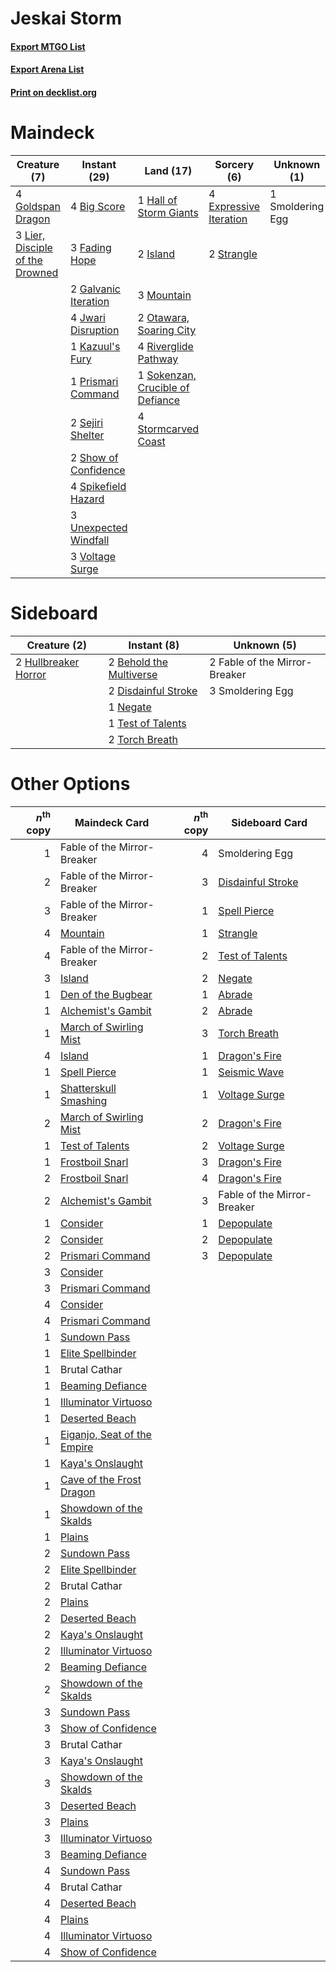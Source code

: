 # Jeskai Storm

#### [Export MTGO List](../collection/Jeskai%20Storm/Jeskai%20Storm.txt)
#### [Export Arena List](../collection/Jeskai%20Storm/Jeskai%20Storm_arena.txt)
#### [Print on decklist.org](http://decklist.org/?deckmain=4%09Big%20Score%0A4%09Expressive%20Iteration%0A3%09Fading%20Hope%0A2%09Galvanic%20Iteration%0A4%09Goldspan%20Dragon%0A1%09Hall%20of%20Storm%20Giants%0A2%09Island%0A4%09Jwari%20Disruption%0A1%09Kazuul's%20Fury%0A3%09Lier,%20Disciple%20of%20the%20Drowned%0A3%09Mountain%0A2%09Otawara,%20Soaring%20City%0A1%09Prismari%20Command%0A4%09Riverglide%20Pathway%0A2%09Sejiri%20Shelter%0A2%09Show%20of%20Confidence%0A1%09Smoldering%20Egg%0A1%09Sokenzan,%20Crucible%20of%20Defiance%0A4%09Spikefield%20Hazard%0A4%09Stormcarved%20Coast%0A2%09Strangle%0A3%09Unexpected%20Windfall%0A3%09Voltage%20Surge&deckside=2%09Behold%20the%20Multiverse%0A2%09Disdainful%20Stroke%0A2%09Fable%20of%20the%20Mirror-Breaker%0A2%09Hullbreaker%20Horror%0A1%09Negate%0A3%09Smoldering%20Egg%0A1%09Test%20of%20Talents%0A2%09Torch%20Breath)
# Maindeck

|                                               Creature (7)                                               |                                          Instant (29)                                          |                                                 Land (17)                                                 |                                           Sorcery (6)                                           |  Unknown (1)   |
|----------------------------------------------------------------------------------------------------------|------------------------------------------------------------------------------------------------|-----------------------------------------------------------------------------------------------------------|-------------------------------------------------------------------------------------------------|----------------|
|4 [Goldspan Dragon](http://gatherer.wizards.com/Pages/Card/Details.aspx?multiverseid=503751)              |4 [Big Score](http://gatherer.wizards.com/Pages/Card/Details.aspx?multiverseid=555303)          |1 [Hall of Storm Giants](http://gatherer.wizards.com/Pages/Card/Details.aspx?multiverseid=527544)          |4 [Expressive Iteration](http://gatherer.wizards.com/Pages/Card/Details.aspx?multiverseid=513678)|1 Smoldering Egg|
|3 [Lier, Disciple of the Drowned](http://gatherer.wizards.com/Pages/Card/Details.aspx?multiverseid=534821)|3 [Fading Hope](http://gatherer.wizards.com/Pages/Card/Details.aspx?multiverseid=534812)        |2 [Island](http://gatherer.wizards.com/Pages/Card/Details.aspx?multiverseid=439857)                        |2 [Strangle](http://gatherer.wizards.com/Pages/Card/Details.aspx?multiverseid=555326)            |                |
|                                                                                                          |2 [Galvanic Iteration](http://gatherer.wizards.com/Pages/Card/Details.aspx?multiverseid=535018) |3 [Mountain](http://gatherer.wizards.com/Pages/Card/Details.aspx?multiverseid=439859)                      |                                                                                                 |                |
|                                                                                                          |4 [Jwari Disruption](http://gatherer.wizards.com/Pages/Card/Details.aspx?multiverseid=491693)   |2 [Otawara, Soaring City](http://gatherer.wizards.com/Pages/Card/Details.aspx?multiverseid=548584)         |                                                                                                 |                |
|                                                                                                          |1 [Kazuul's Fury](http://gatherer.wizards.com/Pages/Card/Details.aspx?multiverseid=491786)      |4 [Riverglide Pathway](http://gatherer.wizards.com/Pages/Card/Details.aspx?multiverseid=491920)            |                                                                                                 |                |
|                                                                                                          |1 [Prismari Command](http://gatherer.wizards.com/Pages/Card/Details.aspx?multiverseid=513706)   |1 [Sokenzan, Crucible of Defiance](http://gatherer.wizards.com/Pages/Card/Details.aspx?multiverseid=548589)|                                                                                                 |                |
|                                                                                                          |2 [Sejiri Shelter](http://gatherer.wizards.com/Pages/Card/Details.aspx?multiverseid=491662)     |4 [Stormcarved Coast](http://gatherer.wizards.com/Pages/Card/Details.aspx?multiverseid=541141)             |                                                                                                 |                |
|                                                                                                          |2 [Show of Confidence](http://gatherer.wizards.com/Pages/Card/Details.aspx?multiverseid=513505) |                                                                                                           |                                                                                                 |                |
|                                                                                                          |4 [Spikefield Hazard](http://gatherer.wizards.com/Pages/Card/Details.aspx?multiverseid=491809)  |                                                                                                           |                                                                                                 |                |
|                                                                                                          |3 [Unexpected Windfall](http://gatherer.wizards.com/Pages/Card/Details.aspx?multiverseid=527451)|                                                                                                           |                                                                                                 |                |
|                                                                                                          |3 [Voltage Surge](http://gatherer.wizards.com/Pages/Card/Details.aspx?multiverseid=548476)      |                                                                                                           |                                                                                                 |                |


# Sideboard

|                                         Creature (2)                                          |                                           Instant (8)                                            |         Unknown (5)         |
|-----------------------------------------------------------------------------------------------|--------------------------------------------------------------------------------------------------|-----------------------------|
|2 [Hullbreaker Horror](http://gatherer.wizards.com/Pages/Card/Details.aspx?multiverseid=540902)|2 [Behold the Multiverse](http://gatherer.wizards.com/Pages/Card/Details.aspx?multiverseid=503653)|2 Fable of the Mirror-Breaker|
|                                                                                               |2 [Disdainful Stroke](http://gatherer.wizards.com/Pages/Card/Details.aspx?multiverseid=420705)    |3 Smoldering Egg             |
|                                                                                               |1 [Negate](http://gatherer.wizards.com/Pages/Card/Details.aspx?multiverseid=423707)               |                             |
|                                                                                               |1 [Test of Talents](http://gatherer.wizards.com/Pages/Card/Details.aspx?multiverseid=513536)      |                             |
|                                                                                               |2 [Torch Breath](http://gatherer.wizards.com/Pages/Card/Details.aspx?multiverseid=555328)         |                             |


# Other Options

|*n*<sup>th</sup> copy|                                            Maindeck Card                                             |*n*<sup>th</sup> copy|                                       Sideboard Card                                       |
|--------------------:|------------------------------------------------------------------------------------------------------|--------------------:|--------------------------------------------------------------------------------------------|
|                    1|Fable of the Mirror-Breaker                                                                           |                    4|Smoldering Egg                                                                              |
|                    2|Fable of the Mirror-Breaker                                                                           |                    3|[Disdainful Stroke](http://gatherer.wizards.com/Pages/Card/Details.aspx?multiverseid=420705)|
|                    3|Fable of the Mirror-Breaker                                                                           |                    1|[Spell Pierce](http://gatherer.wizards.com/Pages/Card/Details.aspx?multiverseid=425876)     |
|                    4|[Mountain](http://gatherer.wizards.com/Pages/Card/Details.aspx?multiverseid=439859)                   |                    1|[Strangle](http://gatherer.wizards.com/Pages/Card/Details.aspx?multiverseid=555326)         |
|                    4|Fable of the Mirror-Breaker                                                                           |                    2|[Test of Talents](http://gatherer.wizards.com/Pages/Card/Details.aspx?multiverseid=513536)  |
|                    3|[Island](http://gatherer.wizards.com/Pages/Card/Details.aspx?multiverseid=439857)                     |                    2|[Negate](http://gatherer.wizards.com/Pages/Card/Details.aspx?multiverseid=423707)           |
|                    1|[Den of the Bugbear](http://gatherer.wizards.com/Pages/Card/Details.aspx?multiverseid=527541)         |                    1|[Abrade](http://gatherer.wizards.com/Pages/Card/Details.aspx?multiverseid=430772)           |
|                    1|[Alchemist's Gambit](http://gatherer.wizards.com/Pages/Card/Details.aspx?multiverseid=540993)         |                    2|[Abrade](http://gatherer.wizards.com/Pages/Card/Details.aspx?multiverseid=430772)           |
|                    1|[March of Swirling Mist](http://gatherer.wizards.com/Pages/Card/Details.aspx?multiverseid=548358)     |                    3|[Torch Breath](http://gatherer.wizards.com/Pages/Card/Details.aspx?multiverseid=555328)     |
|                    4|[Island](http://gatherer.wizards.com/Pages/Card/Details.aspx?multiverseid=439857)                     |                    1|[Dragon's Fire](http://gatherer.wizards.com/Pages/Card/Details.aspx?multiverseid=527426)    |
|                    1|[Spell Pierce](http://gatherer.wizards.com/Pages/Card/Details.aspx?multiverseid=425876)               |                    1|[Seismic Wave](http://gatherer.wizards.com/Pages/Card/Details.aspx?multiverseid=548465)     |
|                    1|[Shatterskull Smashing](http://gatherer.wizards.com/Pages/Card/Details.aspx?multiverseid=491802)      |                    1|[Voltage Surge](http://gatherer.wizards.com/Pages/Card/Details.aspx?multiverseid=548476)    |
|                    2|[March of Swirling Mist](http://gatherer.wizards.com/Pages/Card/Details.aspx?multiverseid=548358)     |                    2|[Dragon's Fire](http://gatherer.wizards.com/Pages/Card/Details.aspx?multiverseid=527426)    |
|                    1|[Test of Talents](http://gatherer.wizards.com/Pages/Card/Details.aspx?multiverseid=513536)            |                    2|[Voltage Surge](http://gatherer.wizards.com/Pages/Card/Details.aspx?multiverseid=548476)    |
|                    1|[Frostboil Snarl](http://gatherer.wizards.com/Pages/Card/Details.aspx?multiverseid=513757)            |                    3|[Dragon's Fire](http://gatherer.wizards.com/Pages/Card/Details.aspx?multiverseid=527426)    |
|                    2|[Frostboil Snarl](http://gatherer.wizards.com/Pages/Card/Details.aspx?multiverseid=513757)            |                    4|[Dragon's Fire](http://gatherer.wizards.com/Pages/Card/Details.aspx?multiverseid=527426)    |
|                    2|[Alchemist's Gambit](http://gatherer.wizards.com/Pages/Card/Details.aspx?multiverseid=540993)         |                    3|Fable of the Mirror-Breaker                                                                 |
|                    1|[Consider](http://gatherer.wizards.com/Pages/Card/Details.aspx?multiverseid=534803)                   |                    1|[Depopulate](http://gatherer.wizards.com/Pages/Card/Details.aspx?multiverseid=555211)       |
|                    2|[Consider](http://gatherer.wizards.com/Pages/Card/Details.aspx?multiverseid=534803)                   |                    2|[Depopulate](http://gatherer.wizards.com/Pages/Card/Details.aspx?multiverseid=555211)       |
|                    2|[Prismari Command](http://gatherer.wizards.com/Pages/Card/Details.aspx?multiverseid=513706)           |                    3|[Depopulate](http://gatherer.wizards.com/Pages/Card/Details.aspx?multiverseid=555211)       |
|                    3|[Consider](http://gatherer.wizards.com/Pages/Card/Details.aspx?multiverseid=534803)                   |                     |                                                                                            |
|                    3|[Prismari Command](http://gatherer.wizards.com/Pages/Card/Details.aspx?multiverseid=513706)           |                     |                                                                                            |
|                    4|[Consider](http://gatherer.wizards.com/Pages/Card/Details.aspx?multiverseid=534803)                   |                     |                                                                                            |
|                    4|[Prismari Command](http://gatherer.wizards.com/Pages/Card/Details.aspx?multiverseid=513706)           |                     |                                                                                            |
|                    1|[Sundown Pass](http://gatherer.wizards.com/Pages/Card/Details.aspx?multiverseid=541142)               |                     |                                                                                            |
|                    1|[Elite Spellbinder](http://gatherer.wizards.com/Pages/Card/Details.aspx?multiverseid=513494)          |                     |                                                                                            |
|                    1|Brutal Cathar                                                                                         |                     |                                                                                            |
|                    1|[Beaming Defiance](http://gatherer.wizards.com/Pages/Card/Details.aspx?multiverseid=513486)           |                     |                                                                                            |
|                    1|[Illuminator Virtuoso](http://gatherer.wizards.com/Pages/Card/Details.aspx?multiverseid=555218)       |                     |                                                                                            |
|                    1|[Deserted Beach](http://gatherer.wizards.com/Pages/Card/Details.aspx?multiverseid=535058)             |                     |                                                                                            |
|                    1|[Eiganjo, Seat of the Empire](http://gatherer.wizards.com/Pages/Card/Details.aspx?multiverseid=548581)|                     |                                                                                            |
|                    1|[Kaya's Onslaught](http://gatherer.wizards.com/Pages/Card/Details.aspx?multiverseid=503623)           |                     |                                                                                            |
|                    1|[Cave of the Frost Dragon](http://gatherer.wizards.com/Pages/Card/Details.aspx?multiverseid=527540)   |                     |                                                                                            |
|                    1|[Showdown of the Skalds](http://gatherer.wizards.com/Pages/Card/Details.aspx?multiverseid=503845)     |                     |                                                                                            |
|                    1|[Plains](http://gatherer.wizards.com/Pages/Card/Details.aspx?multiverseid=439856)                     |                     |                                                                                            |
|                    2|[Sundown Pass](http://gatherer.wizards.com/Pages/Card/Details.aspx?multiverseid=541142)               |                     |                                                                                            |
|                    2|[Elite Spellbinder](http://gatherer.wizards.com/Pages/Card/Details.aspx?multiverseid=513494)          |                     |                                                                                            |
|                    2|Brutal Cathar                                                                                         |                     |                                                                                            |
|                    2|[Plains](http://gatherer.wizards.com/Pages/Card/Details.aspx?multiverseid=439856)                     |                     |                                                                                            |
|                    2|[Deserted Beach](http://gatherer.wizards.com/Pages/Card/Details.aspx?multiverseid=535058)             |                     |                                                                                            |
|                    2|[Kaya's Onslaught](http://gatherer.wizards.com/Pages/Card/Details.aspx?multiverseid=503623)           |                     |                                                                                            |
|                    2|[Illuminator Virtuoso](http://gatherer.wizards.com/Pages/Card/Details.aspx?multiverseid=555218)       |                     |                                                                                            |
|                    2|[Beaming Defiance](http://gatherer.wizards.com/Pages/Card/Details.aspx?multiverseid=513486)           |                     |                                                                                            |
|                    2|[Showdown of the Skalds](http://gatherer.wizards.com/Pages/Card/Details.aspx?multiverseid=503845)     |                     |                                                                                            |
|                    3|[Sundown Pass](http://gatherer.wizards.com/Pages/Card/Details.aspx?multiverseid=541142)               |                     |                                                                                            |
|                    3|[Show of Confidence](http://gatherer.wizards.com/Pages/Card/Details.aspx?multiverseid=513505)         |                     |                                                                                            |
|                    3|Brutal Cathar                                                                                         |                     |                                                                                            |
|                    3|[Kaya's Onslaught](http://gatherer.wizards.com/Pages/Card/Details.aspx?multiverseid=503623)           |                     |                                                                                            |
|                    3|[Showdown of the Skalds](http://gatherer.wizards.com/Pages/Card/Details.aspx?multiverseid=503845)     |                     |                                                                                            |
|                    3|[Deserted Beach](http://gatherer.wizards.com/Pages/Card/Details.aspx?multiverseid=535058)             |                     |                                                                                            |
|                    3|[Plains](http://gatherer.wizards.com/Pages/Card/Details.aspx?multiverseid=439856)                     |                     |                                                                                            |
|                    3|[Illuminator Virtuoso](http://gatherer.wizards.com/Pages/Card/Details.aspx?multiverseid=555218)       |                     |                                                                                            |
|                    3|[Beaming Defiance](http://gatherer.wizards.com/Pages/Card/Details.aspx?multiverseid=513486)           |                     |                                                                                            |
|                    4|[Sundown Pass](http://gatherer.wizards.com/Pages/Card/Details.aspx?multiverseid=541142)               |                     |                                                                                            |
|                    4|Brutal Cathar                                                                                         |                     |                                                                                            |
|                    4|[Deserted Beach](http://gatherer.wizards.com/Pages/Card/Details.aspx?multiverseid=535058)             |                     |                                                                                            |
|                    4|[Plains](http://gatherer.wizards.com/Pages/Card/Details.aspx?multiverseid=439856)                     |                     |                                                                                            |
|                    4|[Illuminator Virtuoso](http://gatherer.wizards.com/Pages/Card/Details.aspx?multiverseid=555218)       |                     |                                                                                            |
|                    4|[Show of Confidence](http://gatherer.wizards.com/Pages/Card/Details.aspx?multiverseid=513505)         |                     |                                                                                            |

